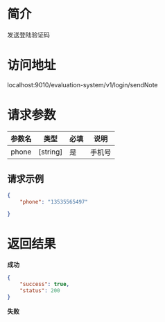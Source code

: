 # 简介
发送登陆验证码

# 访问地址
localhost:9010/evaluation-system/v1/login/sendNote

# 请求参数

|参数名|类型|必填|说明|
|-|-|-|-|
|phone|[string]|是|手机号|

## 请求示例
```json
{
    "phone": "13535565497"

}
```

# 返回结果
**成功**
```json
{
    "success": true,
    "status": 200
}
```

**失败**